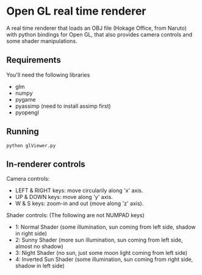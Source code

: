 # Open GL real time renderer
A real time renderer that loads an OBJ file (Hokage Office, from Naruto) with python bindings for Open GL, that also provides camera controls and some shader manipulations.

## Requirements
You'll need the following libraries

- glm
- numpy
- pygame
- pyassimp (need to install assimp first)
- pyopengl

## Running
```python glViewer.py```

## In-renderer controls
Camera controls:

- LEFT & RIGHT keys: move circularily along 'x' axis.
- UP & DOWN keys: move along 'y' axis.
- W & S keys: zoom-in and out (move along 'z' axis).

Shader controls:
(The following are not NUMPAD keys)

- 1: Normal Shader (some illumination, sun coming from left side, shadow in right side)
- 2: Sunny Shader (more sun illumination, sun coming from left side, almost no shadow)
- 3: Night Shader (no sun, just some moon light coming from left side)
- 4: Inverted Sun Shader (some illumination, sun coming from right side, shadow in left side)